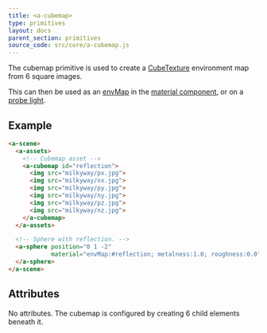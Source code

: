 ```yaml
---
title: <a-cubemap>
type: primitives
layout: docs
parent_section: primitives
source_code: src/core/a-cubemap.js
---
```


[material]: ../components/material.md#environment-maps
[probe-light]: ../components/light.md#probe
[cube-texture]: https://threejs.org/docs/#api/en/textures/CubeTexture

The cubemap primitive is used to create a [CubeTexture][cube-texture] environment map from 6 square images.

This can then be used as an [envMap](material.html#built_in_materials_envmap) in the [material component][material], or on a [probe light][probe-light].

## Example

```html
<a-scene>
  <a-assets>
    <!-- Cubemap asset -->
    <a-cubemap id="reflection">
      <img src="milkyway/px.jpg">
      <img src="milkyway/nx.jpg">
      <img src="milkyway/py.jpg">
      <img src="milkyway/ny.jpg">
      <img src="milkyway/pz.jpg">
      <img src="milkyway/nz.jpg">
    </a-cubemap>
  </a-assets>

  <!-- Sphere with reflection. -->
  <a-sphere position="0 1 -2"
            material="envMap:#reflection; metalness:1.0; roughness:0.0">
  </a-sphere>
</a-scene>
```

## Attributes

No attributes.  The cubemap is configured by creating 6 child elements beneath it.



